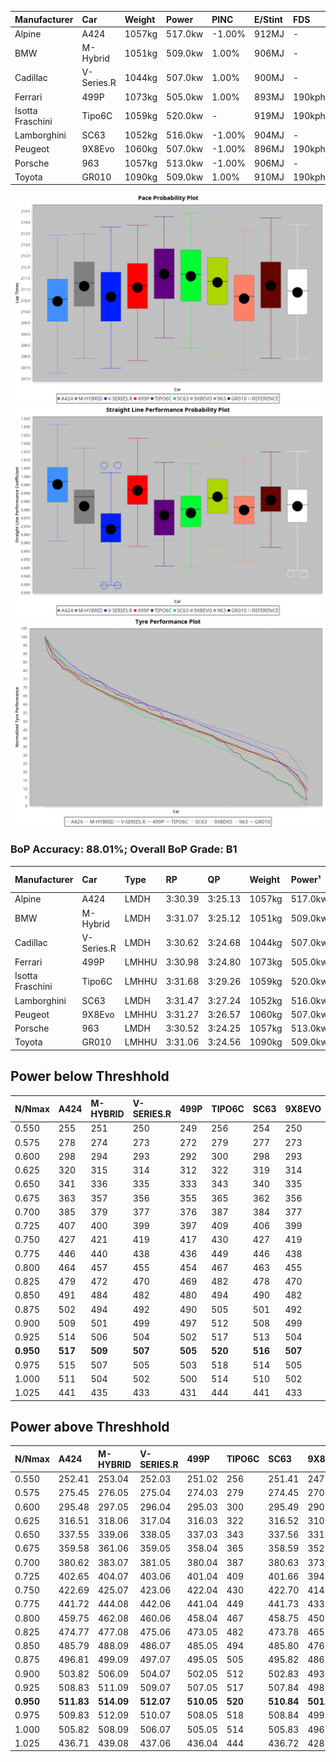 | Manufacturer     | Car        | Weight | Power   | PINC    | E/Stint | FDS     |
|:-|:-|:-|:-|:-|:-|:-|
| Alpine           | A424       | 1057kg | 517.0kw | -1.00%  | 912MJ   |    -    |
| BMW              | M-Hybrid   | 1051kg | 509.0kw | 1.00%   | 906MJ   |    -    |
| Cadillac         | V-Series.R | 1044kg | 507.0kw | 1.00%   | 900MJ   |    -    |
| Ferrari          | 499P       | 1073kg | 505.0kw | 1.00%   | 893MJ   | 190kph  |
| Isotta Fraschini | Tipo6C     | 1059kg | 520.0kw |    -    | 919MJ   | 190kph  |
| Lamborghini      | SC63       | 1052kg | 516.0kw | -1.00%  | 904MJ   |    -    |
| Peugeot          | 9X8Evo     | 1060kg | 507.0kw | -1.00%  | 896MJ   | 190kph  |
| Porsche          | 963        | 1057kg | 513.0kw | -1.00%  | 906MJ   |    -    |
| Toyota           | GR010      | 1090kg | 509.0kw | 1.00%   | 910MJ   | 190kph  |

![PACECHART](./IMG/ACOMETHOD.png)
![STRAIGHTLINEPERFORMANCECHART](./IMG/ACOMETHOD_sp.png)
![TYREPERFORMANCECHART](./IMG/ACOMETHOD_tw.png)

### BoP Accuracy: 88.01%; Overall BoP Grade: B1
| Manufacturer     | Car        | Type  | RP      | QP      | Weight | Power¹  | Threshhold | PINC    | Power²   | E/Stint | AVG Vmax  | FDS     | RDLC | L/Stint | BOP-Grade | Model Accuracy | Model Points | Match%  | SimDiff |
|:-|:-|:-|:-|:-|:-|:-|:-|:-|:-|:-|:-|:-|:-|:-|:-|:-|:-|:-|:-|
| Alpine           | A424       | LMDH  | 3:30.39 | 3:25.13 | 1057kg | 517.0kw | 210.0kph   | -1.00%  | 511.80kw |  912MJ  | 333.05kph |    -    | 1.00 | 12      | -B1       | 100.00%        | 870          | 86.22%  | ±1.35s  |
| BMW              | M-Hybrid   | LMDH  | 3:31.07 | 3:25.12 | 1051kg | 509.0kw | 210.0kph   | 1.00%   | 514.10kw |  906MJ  | 330.95kph |    -    | 1.01 | 12      | ~A1       | 100.00%        | 1914         | 95.57%  | ±1.02s  |
| Cadillac         | V-Series.R | LMDH  | 3:30.62 | 3:24.68 | 1044kg | 507.0kw | 210.0kph   | 1.00%   | 512.10kw |  900MJ  | 328.23kph |    -    | 1.02 | 12      | -A2       | 98.03%         | 3773         | 94.57%  | ±0.66s  |
| Ferrari          | 499P       | LMHHU | 3:30.98 | 3:24.80 | 1073kg | 505.0kw | 210.0kph   | 1.00%   | 510.10kw |  893MJ  | 330.79kph | 190kph  | 1.02 | 12      | ~A1       | 100.00%        | 4212         | 99.34%  | ±0.61s  |
| Isotta Fraschini | Tipo6C     | LMHHU | 3:31.68 | 3:29.26 | 1059kg | 520.0kw | 210.0kph   |    -    | 520.00kw |  919MJ  | 330.57kph | 190kph  | 1.04 | 12      | +E1       | 100.00%        | 105          | 56.15%  | ±0.45s  |
| Lamborghini      | SC63       | LMDH  | 3:31.47 | 3:27.24 | 1052kg | 516.0kw | 210.0kph   | -1.00%  | 510.80kw |  904MJ  | 330.15kph |    -    | 1.04 | 12      | +A2       | 100.00%        | 597          | 90.34%  | ±0.22s  |
| Peugeot          | 9X8Evo     | LMHHU | 3:31.27 | 3:26.57 | 1060kg | 507.0kw | 210.0kph   | -1.00%  | 501.90kw |  896MJ  | 330.46kph | 190kph  | 0.99 | 12      | +C1       | 100.00%        | 463          | 78.80%  | ±0.53s  |
| Porsche          | 963        | LMDH  | 3:30.52 | 3:24.25 | 1057kg | 513.0kw | 210.0kph   | -1.00%  | 507.90kw |  906MJ  | 329.97kph |    -    | 1.00 | 12      | -A2       | 99.21%         | 10753        | 91.07%  | ±0.60s  |
| Toyota           | GR010      | LMHHU | 3:31.06 | 3:24.56 | 1090kg | 509.0kw | 210.0kph   | 1.00%   | 514.10kw |  910MJ  | 329.06kph | 190kph  | 1.00 | 12      | ~A1       | 99.54%         | 3271         | 100.00% | ±0.62s  |

## Power below Threshhold
| N/Nmax    | A424    | M-HYBRID | V-SERIES.R | 499P    | TIPO6C  | SC63    | 9X8EVO  | 963     | GR010   |
|:-|:-|:-|:-|:-|:-|:-|:-|:-|:-|
|  0.550    |  255    |  251     |  250       |  249    |  256    |  254    |  250    |  253    |  251    |
|  0.575    |  278    |  274     |  273       |  272    |  279    |  277    |  273    |  276    |  274    |
|  0.600    |  298    |  294     |  293       |  292    |  300    |  298    |  293    |  296    |  294    |
|  0.625    |  320    |  315     |  314       |  312    |  322    |  319    |  314    |  317    |  315    |
|  0.650    |  341    |  336     |  335       |  333    |  343    |  340    |  335    |  338    |  336    |
|  0.675    |  363    |  357     |  356       |  355    |  365    |  362    |  356    |  360    |  357    |
|  0.700    |  385    |  379     |  377       |  376    |  387    |  384    |  377    |  382    |  379    |
|  0.725    |  407    |  400     |  399       |  397    |  409    |  406    |  399    |  403    |  400    |
|  0.750    |  427    |  421     |  419       |  417    |  430    |  427    |  419    |  424    |  421    |
|  0.775    |  446    |  440     |  438       |  436    |  449    |  446    |  438    |  443    |  440    |
|  0.800    |  464    |  457     |  455       |  454    |  467    |  463    |  455    |  461    |  457    |
|  0.825    |  479    |  472     |  470       |  469    |  482    |  478    |  470    |  476    |  472    |
|  0.850    |  491    |  484     |  482       |  480    |  494    |  490    |  482    |  487    |  484    |
|  0.875    |  502    |  494     |  492       |  490    |  505    |  501    |  492    |  498    |  494    |
|  0.900    |  509    |  501     |  499       |  497    |  512    |  508    |  499    |  505    |  501    |
|  0.925    |  514    |  506     |  504       |  502    |  517    |  513    |  504    |  510    |  506    |
| **0.950** | **517** | **509**  | **507**    | **505** | **520** | **516** | **507** | **513** | **509** |
|  0.975    |  515    |  507     |  505       |  503    |  518    |  514    |  505    |  511    |  507    |
|  1.000    |  511    |  504     |  502       |  500    |  514    |  510    |  502    |  507    |  504    |
|  1.025    |  441    |  435     |  433       |  431    |  444    |  441    |  433    |  438    |  435    |

## Power above Threshhold
| N/Nmax    | A424       | M-HYBRID   | V-SERIES.R | 499P       | TIPO6C  | SC63       | 9X8EVO     | 963        | GR010      |
|:-|:-|:-|:-|:-|:-|:-|:-|:-|:-|
|  0.550    |  252.41    |  253.04    |  252.03    |  251.02    |  256    |  251.41    |  247.46    |  250.43    |  253.04    |
|  0.575    |  275.45    |  276.05    |  275.04    |  274.03    |  279    |  274.45    |  270.50    |  273.47    |  276.05    |
|  0.600    |  295.48    |  297.05    |  296.04    |  295.03    |  300    |  295.49    |  290.54    |  293.50    |  297.05    |
|  0.625    |  316.51    |  318.06    |  317.04    |  316.03    |  322    |  316.52    |  310.58    |  314.54    |  318.06    |
|  0.650    |  337.55    |  339.06    |  338.05    |  337.03    |  343    |  337.56    |  331.61    |  335.57    |  339.06    |
|  0.675    |  359.58    |  361.06    |  359.05    |  358.04    |  365    |  358.59    |  352.65    |  356.61    |  361.06    |
|  0.700    |  380.62    |  383.07    |  381.05    |  380.04    |  387    |  380.63    |  373.69    |  377.65    |  383.07    |
|  0.725    |  402.65    |  404.07    |  403.06    |  401.04    |  409    |  401.66    |  394.73    |  399.68    |  404.07    |
|  0.750    |  422.69    |  425.07    |  423.06    |  422.04    |  430    |  422.70    |  414.77    |  419.72    |  425.07    |
|  0.775    |  441.72    |  444.08    |  442.06    |  441.04    |  449    |  441.73    |  433.80    |  438.75    |  444.08    |
|  0.800    |  459.75    |  462.08    |  460.06    |  458.04    |  467    |  458.75    |  450.84    |  455.78    |  462.08    |
|  0.825    |  474.77    |  477.08    |  475.06    |  473.05    |  482    |  473.78    |  465.86    |  470.81    |  477.08    |
|  0.850    |  485.79    |  488.09    |  486.07    |  485.05    |  494    |  485.80    |  476.88    |  482.83    |  488.09    |
|  0.875    |  496.81    |  499.09    |  497.07    |  495.05    |  505    |  495.82    |  486.90    |  492.84    |  499.09    |
|  0.900    |  503.82    |  506.09    |  504.07    |  502.05    |  512    |  502.83    |  493.92    |  499.86    |  506.09    |
|  0.925    |  508.83    |  511.09    |  509.07    |  507.05    |  517    |  507.84    |  498.92    |  504.86    |  511.09    |
| **0.950** | **511.83** | **514.09** | **512.07** | **510.05** | **520** | **510.84** | **501.93** | **507.87** | **514.09** |
|  0.975    |  509.83    |  512.09    |  510.07    |  508.05    |  518    |  508.84    |  499.93    |  505.87    |  512.09    |
|  1.000    |  505.82    |  508.09    |  506.07    |  505.05    |  514    |  505.83    |  496.92    |  502.86    |  508.09    |
|  1.025    |  436.71    |  439.08    |  437.06    |  436.04    |  444    |  436.72    |  428.79    |  433.74    |  439.08    |
